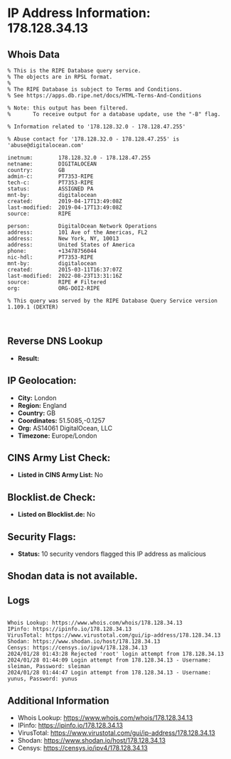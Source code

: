 # IP Address Information: 178.128.34.13

## Whois Data
```
% This is the RIPE Database query service.
% The objects are in RPSL format.
%
% The RIPE Database is subject to Terms and Conditions.
% See https://apps.db.ripe.net/docs/HTML-Terms-And-Conditions

% Note: this output has been filtered.
%       To receive output for a database update, use the "-B" flag.

% Information related to '178.128.32.0 - 178.128.47.255'

% Abuse contact for '178.128.32.0 - 178.128.47.255' is 'abuse@digitalocean.com'

inetnum:        178.128.32.0 - 178.128.47.255
netname:        DIGITALOCEAN
country:        GB
admin-c:        PT7353-RIPE
tech-c:         PT7353-RIPE
status:         ASSIGNED PA
mnt-by:         digitalocean
created:        2019-04-17T13:49:08Z
last-modified:  2019-04-17T13:49:08Z
source:         RIPE

person:         DigitalOcean Network Operations
address:        101 Ave of the Americas, FL2
address:        New York, NY, 10013
address:        United States of America
phone:          +13478756044
nic-hdl:        PT7353-RIPE
mnt-by:         digitalocean
created:        2015-03-11T16:37:07Z
last-modified:  2022-08-23T13:31:16Z
source:         RIPE # Filtered
org:            ORG-DOI2-RIPE

% This query was served by the RIPE Database Query Service version 1.109.1 (DEXTER)



```
## Reverse DNS Lookup
- **Result:** 

## IP Geolocation:
- **City:** London
- **Region:** England
- **Country:** GB
- **Coordinates:** 51.5085,-0.1257
- **Org:** AS14061 DigitalOcean, LLC
- **Timezone:** Europe/London

## CINS Army List Check:
- **Listed in CINS Army List:** 
No

## Blocklist.de Check:
- **Listed on Blocklist.de:** 
No

## Security Flags:
- **Status:** 10 security vendors flagged this IP address as malicious

## Shodan data is not available.

## Logs
```

Whois Lookup: https://www.whois.com/whois/178.128.34.13
IPinfo: https://ipinfo.io/178.128.34.13
VirusTotal: https://www.virustotal.com/gui/ip-address/178.128.34.13
Shodan: https://www.shodan.io/host/178.128.34.13
Censys: https://censys.io/ipv4/178.128.34.13
2024/01/28 01:43:28 Rejected 'root' login attempt from 178.128.34.13
2024/01/28 01:44:09 Login attempt from 178.128.34.13 - Username: sleiman, Password: sleiman
2024/01/28 01:44:47 Login attempt from 178.128.34.13 - Username: yunus, Password: yunus

```
## Additional Information
- Whois Lookup: https://www.whois.com/whois/178.128.34.13
- IPinfo: https://ipinfo.io/178.128.34.13
- VirusTotal: https://www.virustotal.com/gui/ip-address/178.128.34.13
- Shodan: https://www.shodan.io/host/178.128.34.13
- Censys: https://censys.io/ipv4/178.128.34.13

